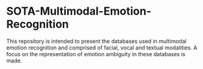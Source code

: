 # SOTA-Multimodal-Emotion-Recognition
This repository is intended to present the databases used in multimodal emotion recognition and comprised of facial, vocal and textual modalities. A focus on the representation of emotion ambiguity in these databases is made.
